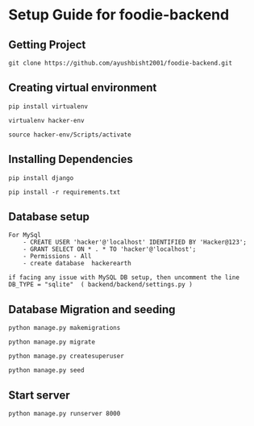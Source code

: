 # Setup Guide for foodie-backend

## Getting Project
    git clone https://github.com/ayushbisht2001/foodie-backend.git


## Creating virtual environment

    pip install virtualenv

    virtualenv hacker-env

    source hacker-env/Scripts/activate

## Installing Dependencies

    pip install django

    pip install -r requirements.txt

## Database setup

    For MySql
        - CREATE USER 'hacker'@'localhost' IDENTIFIED BY 'Hacker@123';
        - GRANT SELECT ON * . * TO 'hacker'@'localhost';
        - Permissions - All
        - create database  hackerearth

    if facing any issue with MySQL DB setup, then uncomment the line    
    DB_TYPE = "sqlite"  ( backend/backend/settings.py )


## Database Migration and seeding

    python manage.py makemigrations
    
    python manage.py migrate

    python manage.py createsuperuser

    python manage.py seed


## Start server

    python manage.py runserver 8000
